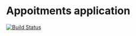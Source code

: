 # Appoitments application

[![Build Status](https://travis-ci.com/BakaiIstvan/MobilLab.svg?branch=main)](https://travis-ci.com/BakaiIstvan/MobilLab)